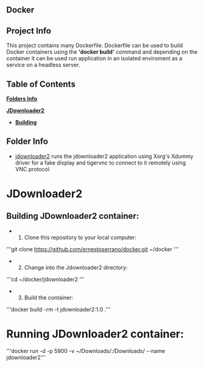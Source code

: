 ## Docker

## Project Info

This project contains many Dockerfile. Dockerfile can be used to build Docker containers using the **'docker build'** command and depending on the container it can be used run application in an isolated enviroment as a service on a headless server.

## Table of Contents

[**Folders Info**](#folder-info)

[**JDownloader2**](jJDownloader2)
* [**Building**](#building-jdownloader2-container)

## Folder Info
* [jdownloader2](#jdownloader2) runs the jdownloader2 application using Xorg's Xdummy driver for a fake display  and tigervnc to connect to it remotely using VNC protocol

# JDownloader2

## Building JDownloader2 container:

* 1. Clone this repository to your local computer:

'''git clone https://github.com/ernestoserrano/docker.git ~/docker '''

* 2. Change into the Jdownloader2 directory:

'''cd ~/docker/jdownloader2 '''

* 3. Build the container:

'''docker build -rm -t jdownloader2:1.0 .'''

# Running JDownloader2 container:

'''docker run -d -p 5900 -v ~/Downloads/:/Downloads/ --name  jdownloader2'''
